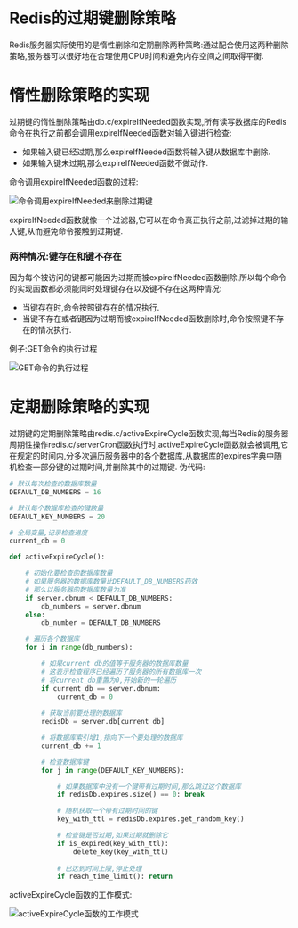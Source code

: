# Redis的过期键删除策略
Redis服务器实际使用的是惰性删除和定期删除两种策略:通过配合使用这两种删除策略,服务器可以很好地在合理使用CPU时间和避免内存空间之间取得平衡.

# 惰性删除策略的实现
过期键的惰性删除策略由db.c/expireIfNeeded函数实现,所有读写数据库的Redis命令在执行之前都会调用expireIfNeeded函数对输入键进行检查:
* 如果输入键已经过期,那么expireIfNeeded函数将输入键从数据库中删除.
* 如果输入键未过期,那么expireIfNeeded函数不做动作.

命令调用expireIfNeeded函数的过程:

![命令调用expireIfNeeded来删除过期键](https://github.com/gdufeZLYL/blog/blob/master/images/20180512093443.png)

expireIfNeeded函数就像一个过滤器,它可以在命令真正执行之前,过滤掉过期的输入键,从而避免命令接触到过期键.

### 两种情况:键存在和键不存在
因为每个被访问的键都可能因为过期而被expireIfNeeded函数删除,所以每个命令的实现函数都必须能同时处理键存在以及键不存在这两种情况:
* 当键存在时,命令按照键存在的情况执行.
* 当键不存在或者键因为过期而被expireIfNeeded函数删除时,命令按照键不存在的情况执行.

例子:GET命令的执行过程

![GET命令的执行过程](https://github.com/gdufeZLYL/blog/blob/master/images/20180512094425.png)

# 定期删除策略的实现
过期键的定期删除策略由redis.c/activeExpireCycle函数实现,每当Redis的服务器周期性操作redis.c/serverCron函数执行时,activeExpireCycle函数就会被调用,它在规定的时间内,分多次遍历服务器中的各个数据库,从数据库的expires字典中随机检查一部分键的过期时间,并删除其中的过期键.
伪代码:
```python
# 默认每次检查的数据库数量
DEFAULT_DB_NUMBERS = 16

# 默认每个数据库检查的键数量
DEFAULT_KEY_NUMBERS = 20

# 全局变量,记录检查进度
current_db = 0

def activeExpireCycle():

    # 初始化要检查的数据库数量
    # 如果服务器的数据库数量比DEFAULT_DB_NUMBERS药效
    # 那么以服务器的数据库数量为准
    if server.dbnum < DEFAULT_DB_NUMBERS:
        db_numbers = server.dbnum
    else:
        db_number = DEFAULT_DB_NUMBERS

    # 遍历各个数据库
    for i in range(db_numbers):

        # 如果current_db的值等于服务器的数据库数量
        # 这表示检查程序已经遍历了服务器的所有数据库一次
        # 将current_db重置为0,开始新的一轮遍历
        if current_db == server.dbnum:
            current_db = 0
        
        # 获取当前要处理的数据库
        redisDb = server.db[current_db]

        # 将数据库索引增1,指向下一个要处理的数据库
        current_db += 1

        # 检查数据库键
        for j in range(DEFAULT_KEY_NUMBERS):

            # 如果数据库中没有一个键带有过期时间,那么跳过这个数据库
            if redisDb.expires.size() == 0: break

            # 随机获取一个带有过期时间的键
            key_with_ttl = redisDb.expires.get_random_key()

            # 检查键是否过期,如果过期就删除它
            if is_expired(key_with_ttl):
                delete_key(key_with_ttl)
            
            # 已达到时间上限,停止处理
            if reach_time_limit(): return
```
activeExpireCycle函数的工作模式:

![activeExpireCycle函数的工作模式](https://github.com/gdufeZLYL/blog/blob/master/images/20180512101026.png)